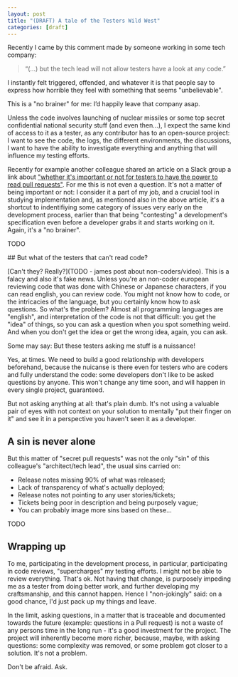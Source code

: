 ```yaml
---
layout: post
title: "(DRAFT) A tale of the Testers Wild West"
categories: [draft]
---
```



Recently I came by this comment made by someone working in some tech company:

> “(...) but the tech lead will not allow testers have a look at any code.”


I instantly felt triggered, offended, and whatever it is that people say to express how horrible they feel with something that seems "unbelievable".

This is a "no brainer" for me: I’d happily leave that company asap.

Unless the code involves launching of nuclear missiles or some top secret confidential national security stuff (and even then…), I expect the same kind of access to it as a tester, as any contributor has to an open-source project: I want to see the code, the logs, the different environments, the discussions, I want to have the ability to investigate everything and anything that will influence my testing efforts.

Recently for example another colleague shared an article on a Slack group a link about ["whether it's important or not for testers to have the power to read pull requests"](https://dustyjuhl.com/2019/01/14/is-it-important-for-testers-to-read-pull-requests/). For me this is not even a question. It's not a matter of being important or not: I consider it a part of my job, and a crucial tool in studying implementation and, as mentioned also in the above article, it's a shortcut to indentifiying some category of issues very early on the development process, earlier than that being "contesting" a development's specification even before a developer grabs it and starts working on it. Again, it's a "no brainer".

TODO

## But what of the testers that can't read code?

[Can't they? Really?](TODO - james post about non-coders/video). This is a falacy and also it's fake news. Unless you're an non-coder european reviewing code that was done with Chinese or Japanese characters, if you can read english, you can review code. You might not know how to code, or the intricacies of the language, but you certainly know how to ask questions. So what's the problem?
Almost all programming languages are "english", and interpretation of the code is not that difficult: you get the "idea" of things, so you can ask a question when you spot something weird. And when you don't get the idea or get the wrong idea, again, you can ask.

Some may say: But these testers asking me stuff is a nuissance!

Yes, at times. We need to build a good relationship with developers beforehand, because the nuicanse is there even for testers who are coders and fully understand the code: some developers don't like to be asked questions by anyone. This won't change any time soon, and will happen in every single project, guaranteed.

But not asking anything at all: that's plain dumb. It's not using a valuable pair of eyes with not context on your solution to mentally "put their finger on it" and see it in a perspective you haven't seen it as a developer.



## A sin is never alone

But this matter of "secret pull requests" was not the only "sin" of this colleague's "architect/tech lead", the usual sins carried on:

- Release notes missing 90% of what was released;
- Lack of transparency of what's actually deployed;
- Release notes not pointing to any user stories/tickets;
- Tickets being poor in description and being purposely vague;
- You can probably image more sins based on these...

TODO


## Wrapping up

To me, participating in the development process, in particular, participating in code reviews, "supercharges" my testing efforts. I might not be able to review everything. That's ok. Not having that change, is purposely impeding me as a tester from doing better work, and further developing my craftsmanship, and this cannot happen. Hence I "non-jokingly" said: on a good chance, I'd just pack up my things and leave.

In the limit, asking questions, in a matter that is traceable and documented towards the future (example: questions in a Pull request) is not a waste of any persons time in the long run - it's a good investment for the project. The project will inherently become more richer, because, maybe, with asking questions: some complexity was removed, or some problem got closer to a solution. It's not a problem.

Don't be afraid. Ask.